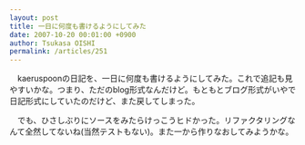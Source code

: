 ```yaml
---
layout: post
title: 一日に何度も書けるようにしてみた
date: 2007-10-20 00:01:00 +0900
author: Tsukasa OISHI
permalink: /articles/251
---
```



　kaeruspoonの日記を、一日に何度も書けるようにしてみた。これで追記も見やすいかな。つまり、ただのblog形式なんだけど。もともとブログ形式がいやで日記形式にしていたのだけど、また戻してしまった。  

　でも、ひさしぶりにソースをみたらけっこうヒドかった。リファクタリングなんて全然してないね(当然テストもない)。また一から作りなおしてみようかな。  

